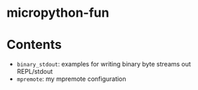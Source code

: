 # micropython-fun

# Contents  #

  * `binary_stdout`: examples for writing binary byte streams out REPL/stdout
  * `mpremote`: my mpremote configuration
